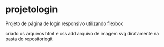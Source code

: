 # projetologin
Projeto de página de login responsivo utilizando flexbox 

criado os arquivos html e css 
add arquivo de imagem svg diratamente na pasta do repositoriogit 